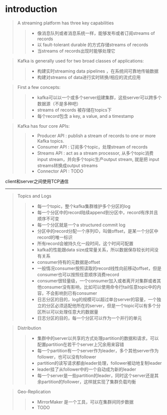 # introduction

> A streaming platform has three key capabilities
>> * 像消息队列或者消息系统一样，能够发布或者订阅streams of records
>> * 以 fault-tolerant durable 的方式存储streams of records
>> * 当streams of records出现时能够处理它

> Kafka is generally used for two broad classes of applications:
>> * 构建实时streaming data pipelines ，在系统间可靠地传输数据
>> * 构建对streams of data进行实时转换/相应的流式应用

> First a few concepts:
>> * kafka可以以一个或多个server组建集群，这些server可以跨多个数据源（不是多种吧）
>> * streams of records 被存储在topics下
>> * 每个record包含 a key, a value, and a timestamp

> Kafka has four core APIs:
>> * Producer API : publish a stream of records to one or more Kafka topics.
>> * Consumer API : 订阅多个topic，处理stream of records
>> * Streams API : act as a stream processor, 从多个topic消费 input stream，并向多个topic生产output stream, 就是把 input streams转换成output streams
>> * Connector API : TODO 

client和server之间使用TCP通信

-------------------

> Topics and Logs
>> * 每一个topic，整个kafka集群维护多个分区的log
>> * 每一个分区中的record陆续append到分区中，record有序并且顺序不可变
>> * 每一个分区就是一个a structured commit log
>> * 分区中的record分配一个序列ID，叫做offset，是某一个分区中record的唯一标识
>> * 所有record会被持久化一段时间，这个时间可配置
>> * kafka的性能跟data size成常量关系，所以数据保存较长时间没有关系
>> * consumer持有的元数据是offset
>> * 一般情况consumer按照读取的record线性向前移动offset，但是consumer也可以按照任意顺序消费record
>> * consumer很轻量级，一个consumer加入或者离开对集群或者其他consumer没有影响，比如可以使用命令行tail任意topic中的内容，不会影响到已有consumer
>> * 日志分区的目的，log的规模可以超过单台server的容量，一个独立的分区必须适配他所在的server，但是一个topic可以有多个分区所以可以处理任意大的数据量
>> * 日志分区的目的，每一个分区可以作为一个并行的单元

> Distribution
>> * 集群中的server以共享的方式处理partition的数据和请求，可以配置partition在若干个server上冗余用来容错
>> * 每一个partition有一个server作为leader，多个其他server作为follower，也可以没有follower
>> * partition的读写请求都由leader处理，follower被动地复制leader
>> * leader挂了从follower中的一个自动成为新的leader
>> * 每一个server是一些partition的leader，同时这个server还是其余partition的follower，这样就实现了集群负载均衡


> Geo-Replication
>> * MirrorMaker 是一个工具，可以在集群间同步数据
>> * TODO

